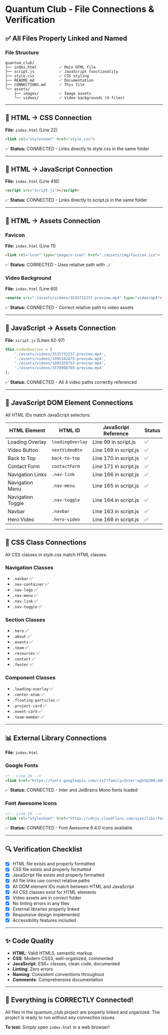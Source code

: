 # Quantum Club - File Connections & Verification

## ✅ All Files Properly Linked and Named

### File Structure
```
quantum_club/
├── index.html          ✅ Main HTML file
├── script.js           ✅ JavaScript functionality  
├── style.css           ✅ CSS styling
├── README.md           ✅ Documentation
├── CONNECTIONS.md      ✅ This file
└── assets/
    ├── images/         ✅ Image assets
    └── videos/         ✅ Video backgrounds (4 files)
```

---

## 🔗 HTML → CSS Connection

**File:** `index.html` (Line 22)
```html
<link rel="stylesheet" href="style.css">
```
✅ **Status:** CONNECTED - Links directly to style.css in the same folder

---

## 🔗 HTML → JavaScript Connection

**File:** `index.html` (Line 416)
```html
<script src="script.js"></script>
```
✅ **Status:** CONNECTED - Links directly to script.js in the same folder

---

## 🔗 HTML → Assets Connection

### Favicon
**File:** `index.html` (Line 11)
```html
<link rel="icon" type="image/x-icon" href="./assets/img/favicon.ico">
```
✅ **Status:** CORRECTED - Uses relative path with `./`

### Video Background
**File:** `index.html` (Line 60)
```html
<source src="./assets/videos/3535732237-preview.mp4" type="video/mp4">
```
✅ **Status:** CONNECTED - Correct relative path to video assets

---

## 🔗 JavaScript → Assets Connection

**File:** `script.js` (Lines 92-97)
```javascript
this.videoSources = [
    './assets/videos/3535732237-preview.mp4',
    './assets/videos/1095162475-preview.mp4',
    './assets/videos/1092359753-preview.mp4',
    './assets/videos/3578960709-preview.mp4'
];
```
✅ **Status:** CONNECTED - All 4 video paths correctly referenced

---

## 🔗 JavaScript DOM Element Connections

All HTML IDs match JavaScript selectors:

| HTML Element | HTML ID | JavaScript Reference | Status |
|--------------|---------|---------------------|--------|
| Loading Overlay | `loadingOverlay` | Line 99 in script.js | ✅ |
| Video Button | `nextVideoBtn` | Line 169 in script.js | ✅ |
| Back to Top | `back-to-top` | Line 170 in script.js | ✅ |
| Contact Form | `contactForm` | Line 171 in script.js | ✅ |
| Navigation Links | `.nav-link` | Line 166 in script.js | ✅ |
| Navigation Menu | `.nav-menu` | Line 165 in script.js | ✅ |
| Navigation Toggle | `.nav-toggle` | Line 164 in script.js | ✅ |
| Navbar | `.navbar` | Line 163 in script.js | ✅ |
| Hero Video | `.hero-video` | Line 168 in script.js | ✅ |

---

## 🎯 CSS Class Connections

All CSS classes in style.css match HTML classes:

### Navigation Classes
- `.navbar` ✅
- `.nav-container` ✅
- `.nav-logo` ✅
- `.nav-menu` ✅
- `.nav-link` ✅
- `.nav-toggle` ✅

### Section Classes
- `.hero` ✅
- `.about` ✅
- `.events` ✅
- `.team` ✅
- `.resources` ✅
- `.contact` ✅
- `.footer` ✅

### Component Classes
- `.loading-overlay` ✅
- `.center-atom` ✅
- `.floating-particles` ✅
- `.project-card` ✅
- `.event-card` ✅
- `.team-member` ✅

---

## 📊 External Library Connections

**File:** `index.html`

### Google Fonts
```html
<!-- Line 16 -->
<link href="https://fonts.googleapis.com/css2?family=Inter:wght@300;400;500;600;700&family=JetBrains+Mono:wght@400;500&display=swap" rel="stylesheet">
```
✅ **Status:** CONNECTED - Inter and JetBrains Mono fonts loaded

### Font Awesome Icons
```html
<!-- Line 19 -->
<link rel="stylesheet" href="https://cdnjs.cloudflare.com/ajax/libs/font-awesome/6.4.0/css/all.min.css">
```
✅ **Status:** CONNECTED - Font Awesome 6.4.0 icons available

---

## 🔍 Verification Checklist

- [x] HTML file exists and properly formatted
- [x] CSS file exists and properly formatted  
- [x] JavaScript file exists and properly formatted
- [x] All file links use correct relative paths
- [x] All DOM element IDs match between HTML and JavaScript
- [x] All CSS classes exist for HTML elements
- [x] Video assets are in correct folder
- [x] No linting errors in any files
- [x] External libraries properly linked
- [x] Responsive design implemented
- [x] Accessibility features included

---

## ✨ Code Quality

- **HTML**: Valid HTML5, semantic markup
- **CSS**: Modern CSS3, well-organized, commented
- **JavaScript**: ES6+ classes, clean code, documented
- **Linting**: Zero errors
- **Naming**: Consistent conventions throughout
- **Comments**: Comprehensive documentation

---

## 🎯 Everything is CORRECTLY Connected!

All files in the quantum_club project are properly linked and organized. The project is ready to run without any connection issues.

**To test:** Simply open `index.html` in a web browser!
